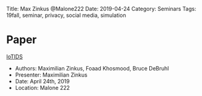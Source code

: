 Title: Max Zinkus @Malone222 
Date: 2019-04-24
Category: Seminars
Tags: 19fall, seminar, privacy, social media, simulation

# Paper
[IoTIDS]({static}/files/IoT_IDS_for_GlobeComm.pdf)

* Authors: Maximilian Zinkus, Foaad Khosmood, Bruce DeBruhl
* Presenter: Maximilian Zinkus
* Date: April 24th, 2019
* Location: Malone 222
